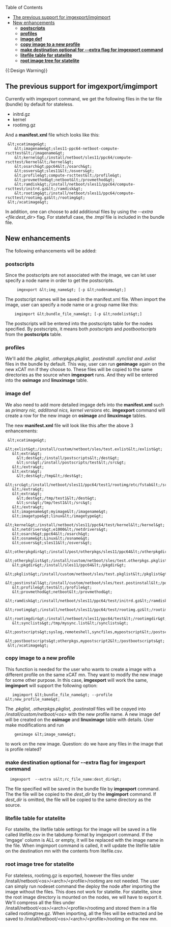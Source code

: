 <!-- START doctoc generated TOC please keep comment here to allow auto update -->
<!-- DON'T EDIT THIS SECTION, INSTEAD RE-RUN doctoc TO UPDATE -->
Table of Contents

- [The previous support for imgexport/imgimport](#the-previous-support-for-imgexportimgimport)
- [New enhancements](#new-enhancements)
  - [**postscripts**](#postscripts)
  - [**profiles**](#profiles)
  - [**image def**](#image-def)
  - [**copy image to a new profile**](#copy-image-to-a-new-profile)
  - [**make destination optional for --extra flag for imgexport command**](#make-destination-optional-for---extra-flag-for-imgexport-command)
  - [**litefile table for statelite**](#litefile-table-for-statelite)
  - [**root image tree for statelite**](#root-image-tree-for-statelite)

<!-- END doctoc generated TOC please keep comment here to allow auto update -->

{{:Design Warning}} 


## The previous support for imgexport/imgimport

Currently with imgexport command, we get the following files in the tar file (bundle) by default for stateless. 

  * initrd.gz 
  * kernel 
  * rootimg.gz 

And a **manifest.xml** file which looks like this: 
    
     &lt;xcatimage&gt;
        &lt;imagename&gt;sles11-ppc64-netboot-compute-rscttest&lt;/imagename&gt;
        &lt;kernel&gt;/install/netboot/sles11/ppc64/compute-rscttest/kernel&lt;/kernel&gt;
        &lt;osarch&gt;ppc64&lt;/osarch&gt;
        &lt;osvers&gt;sles11&lt;/osvers&gt;
        &lt;profile&gt;compute-rscttest&lt;/profile&gt;
        &lt;provmethod&gt;netboot&lt;/provmethod&gt;
        &lt;ramdisk&gt;/install/netboot/sles11/ppc64/compute-rscttest/initrd.gz&lt;/ramdisk&gt;
        &lt;rootimg&gt;/install/netboot/sles11/ppc64/compute-rscttest/rootimg.gz&lt;/rootimg&gt;
     &lt;/xcatimage&gt;
    

In addition, one can choose to add additional files by using the _\--extra &lt;file:dest_dir&gt;_ flag. For statefull case, the _.tmpl_ file is included in the bundle file. 

## New enhancements

The following enhancements will be added: 

### **postscripts**

Since the postscripts are not associated with the image, we can let user specify a node name in order to get the postscripts. 
    
         imgexport &lt;img_name&gt; [-p &lt;nodename&gt;]
    

The postscript names will be saved in the manifest.xml file. When import the image, user can specify a node name or a group name like this: 
    
        imgimport &lt;bundle_file_name&gt; [-p &lt;nodelist&gt;]
    

The postscripts will be entered into the postscripts table for the nodes specified. By postscripts, it means both _postscripts_ and _postbootscripts_ from the **postscripts** table. 

  


### **profiles**

We'll add the _.pkglist, .otherpkgs.pkglist, .postinstall .synclist and .exlist_ files in the bundle by default. This way, user can run **genimage** again on the new xCAT mn if they choose to. These files will be copied to the same directories as the source when **imgexport** runs. And they will be entered into the **osimage** and **linuximage** table. 

  


### **image def**

We also need to add more detailed imgage defs into the **manifest.xml** such as _primary nic, additonal nics, kernel versions_ etc. **imgexport** command will create a row for the new image on **osimage** and **linuximage** tables. 

  
The new **manifest.xml** file will look like this after the above 3 enhancements: 
    
     &lt;xcatimage&gt;
       &lt;exlist&gt;/install/custom/netboot/sles/test.exlist&lt;/exlist&gt;
       &lt;extra&gt;
         &lt;dest&gt;/install/postscripts&lt;/dest&gt;
         &lt;src&gt;/install/postscripts/test&lt;/src&gt;
       &lt;/extra&gt;
       &lt;extra&gt;
         &lt;dest&gt;/tmp&lt;/dest&gt;
         &lt;src&gt;/install/netboot/sles11/ppc64/test1/rootimg/etc/fstab&lt;/src&gt;
       &lt;/extra&gt;
       &lt;extra&gt;
         &lt;dest&gt;/tmp/test1&lt;/dest&gt;
         &lt;src&gt;/tmp/test1&lt;/src&gt;
       &lt;/extra&gt;
       &lt;imagename&gt;myimage&lt;/imagename&gt;
       &lt;imagetype&gt;linux&lt;/imagetype&gt;
       &lt;kernel&gt;/install/netboot/sles11/ppc64/test/kernel&lt;/kernel&gt;
       &lt;netdrivers&gt;e1000&lt;/netdrivers&gt;
       &lt;osarch&gt;ppc64&lt;/osarch&gt;
       &lt;osname&gt;Linux&lt;/osname&gt;
       &lt;osvers&gt;sles11&lt;/osvers&gt;
       &lt;otherpkgdir&gt;/install/post/otherpkgs/sles11/ppc64&lt;/otherpkgdir&gt;
       &lt;otherpkglist&gt;/install/custom/netboot/sles/test.otherpkgs.pkglist&lt;/otherpkglist&gt;
       &lt;pkgdir&gt;/install/sles11/ppc64&lt;/pkgdir&gt;
       &lt;pkglist&gt;/install/custom/netboot/sles/test.pkglist&lt;/pkglist&gt;
       &lt;postinstall&gt;/install/custom/netboot/sles/test.postinstall&lt;/postinstall&gt;
       &lt;profile&gt;test&lt;/profile&gt;
       &lt;provmethod&gt;netboot&lt;/provmethod&gt;
       &lt;ramdisk&gt;/install/netboot/sles11/ppc64/test/initrd.gz&lt;/ramdisk&gt;
       &lt;rootimg&gt;/install/netboot/sles11/ppc64/test/rootimg.gz&lt;/rootimg&gt;
       &lt;rootimgdir&gt;/install/netboot/sles11/ppc64/test&lt;/rootimgdir&gt;
       &lt;synclists&gt;/tmp/mysync.list&lt;/synclists&gt;
       &lt;postscripts&gt;syslog,remoteshell,syncfiles,mypostscript&lt;/postscripts&gt;
       &lt;postbootscripts&gt;otherpkgs,mypostscript2&lt;/postbootscripts&gt;
     &lt;/xcatimage&gt;
    

  


### **copy image to a new profile**

This function is needed for the user who wants to create a image with a different profile on the same xCAT mn. They want to modify the new image for some other purpose. In this case, **imgexport** will work the same, **imgimport** will support the following option: 
    
       imgimport &lt;bundle_file_name&gt; --profile &lt;new_profile_name&gt;
    

The ._pkglist, .otherpkgs.pkglist, .postinstall_ files will be copyed into _/install/custom/netboot/&lt;os&gt;_ with the new profile name. A new image def will be created on the **osimage** and **linuximage** table with details. User make modifications and run 
    
        genimage &lt;image_name&gt;    
    

to work on the new image. Question: do we have any files in the image that is profile related? 

  


### **make destination optional for --extra flag for imgexport command**
    
      imgexport  --extra s&lt;rc_file_name:dest_dir&gt;
    

The file specified will be saved in the bundle file by **imgexport** command. The the file will be copied to the _dest_dir_ by the **imgimport** command. If _dest_dir_ is omitted, the file will be copied to the same directory as the source. 

### **litefile table for statelite**

For statelite, the litefile table settings for the image will be saved in a file called litefile.csv in the tabdump format by imgexport command. If the 'imgage' column is ALL or empty, it will be replaced with the image name in the file. When imgimport command is called, it will update the litefile table on the destination mn with the contents from litefile.csv. 

### **root image tree for statelite**

For stateless, rootimg.gz is exported, however the files under /install/netboot/&lt;os&gt;/&lt;arch&gt;/&lt;profile&gt;/rootimg are not needed. The user can simply run nodeset command the deploy the node after importing the image without the files. This does not work for statelite. For statelite, since the root image directory is mounted on the nodes, we will have to export it. We'll compress all the files under /install/netboot/&lt;os&gt;/&lt;arch&gt;/&lt;profile&gt;/rootimg and stored them in a file called rootimgtree.gz. When importing, all the files will be extracted and be saved to /install/netboot/&lt;os&gt;/&lt;arch&gt;/&lt;profile&gt;/rootimg on the new mn. 

